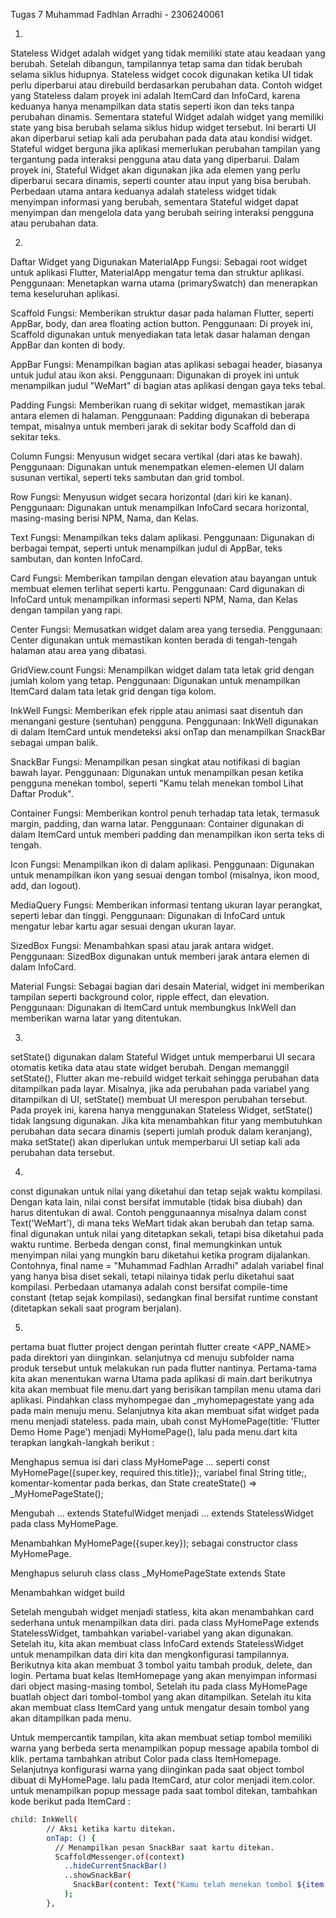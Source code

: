 Tugas 7 Muhammad Fadhlan Arradhi - 2306240061

1. 
Stateless Widget adalah widget yang tidak memiliki state atau keadaan yang berubah. Setelah dibangun, tampilannya tetap sama dan tidak berubah selama siklus hidupnya. Stateless widget cocok digunakan ketika UI tidak perlu diperbarui atau direbuild berdasarkan perubahan data. Contoh widget yang Stateless dalam proyek ini adalah ItemCard dan InfoCard, karena keduanya hanya menampilkan data statis seperti ikon dan teks tanpa perubahan dinamis.
Sementara stateful Widget adalah widget yang memiliki state yang bisa berubah selama siklus hidup widget tersebut. Ini berarti UI akan diperbarui setiap kali ada perubahan pada data atau kondisi widget. Stateful widget berguna jika aplikasi memerlukan perubahan tampilan yang tergantung pada interaksi pengguna atau data yang diperbarui. Dalam proyek ini, Stateful Widget akan digunakan jika ada elemen yang perlu diperbarui secara dinamis, seperti counter atau input yang bisa berubah. Perbedaan utama antara keduanya adalah stateless widget tidak menyimpan informasi yang berubah, sementara Stateful widget dapat menyimpan dan mengelola data yang berubah seiring interaksi pengguna atau perubahan data.

2.
Daftar Widget yang Digunakan
MaterialApp
Fungsi: Sebagai root widget untuk aplikasi Flutter, MaterialApp mengatur tema dan struktur aplikasi.
Penggunaan: Menetapkan warna utama (primarySwatch) dan menerapkan tema keseluruhan aplikasi.

Scaffold
Fungsi: Memberikan struktur dasar pada halaman Flutter, seperti AppBar, body, dan area floating action button.
Penggunaan: Di proyek ini, Scaffold digunakan untuk menyediakan tata letak dasar halaman dengan AppBar dan konten di body.

AppBar
Fungsi: Menampilkan bagian atas aplikasi sebagai header, biasanya untuk judul atau ikon aksi.
Penggunaan: Digunakan di proyek ini untuk menampilkan judul "WeMart" di bagian atas aplikasi dengan gaya teks tebal.

Padding
Fungsi: Memberikan ruang di sekitar widget, memastikan jarak antara elemen di halaman.
Penggunaan: Padding digunakan di beberapa tempat, misalnya untuk memberi jarak di sekitar body Scaffold dan di sekitar teks.

Column
Fungsi: Menyusun widget secara vertikal (dari atas ke bawah).
Penggunaan: Digunakan untuk menempatkan elemen-elemen UI dalam susunan vertikal, seperti teks sambutan dan grid tombol.

Row
Fungsi: Menyusun widget secara horizontal (dari kiri ke kanan).
Penggunaan: Digunakan untuk menampilkan InfoCard secara horizontal, masing-masing berisi NPM, Nama, dan Kelas.

Text
Fungsi: Menampilkan teks dalam aplikasi.
Penggunaan: Digunakan di berbagai tempat, seperti untuk menampilkan judul di AppBar, teks sambutan, dan konten InfoCard.

Card
Fungsi: Memberikan tampilan dengan elevation atau bayangan untuk membuat elemen terlihat seperti kartu.
Penggunaan: Card digunakan di InfoCard untuk menampilkan informasi seperti NPM, Nama, dan Kelas dengan tampilan yang rapi.

Center
Fungsi: Memusatkan widget dalam area yang tersedia.
Penggunaan: Center digunakan untuk memastikan konten berada di tengah-tengah halaman atau area yang dibatasi.

GridView.count
Fungsi: Menampilkan widget dalam tata letak grid dengan jumlah kolom yang tetap.
Penggunaan: Digunakan untuk menampilkan ItemCard dalam tata letak grid dengan tiga kolom.

InkWell
Fungsi: Memberikan efek ripple atau animasi saat disentuh dan menangani gesture (sentuhan) pengguna.
Penggunaan: InkWell digunakan di dalam ItemCard untuk mendeteksi aksi onTap dan menampilkan SnackBar sebagai umpan balik.

SnackBar
Fungsi: Menampilkan pesan singkat atau notifikasi di bagian bawah layar.
Penggunaan: Digunakan untuk menampilkan pesan ketika pengguna menekan tombol, seperti "Kamu telah menekan tombol Lihat Daftar Produk".

Container
Fungsi: Memberikan kontrol penuh terhadap tata letak, termasuk margin, padding, dan warna latar.
Penggunaan: Container digunakan di dalam ItemCard untuk memberi padding dan menampilkan ikon serta teks di tengah.

Icon
Fungsi: Menampilkan ikon di dalam aplikasi.
Penggunaan: Digunakan untuk menampilkan ikon yang sesuai dengan tombol (misalnya, ikon mood, add, dan logout).

MediaQuery
Fungsi: Memberikan informasi tentang ukuran layar perangkat, seperti lebar dan tinggi.
Penggunaan: Digunakan di InfoCard untuk mengatur lebar kartu agar sesuai dengan ukuran layar.

SizedBox
Fungsi: Menambahkan spasi atau jarak antara widget.
Penggunaan: SizedBox digunakan untuk memberi jarak antara elemen di dalam InfoCard.

Material
Fungsi: Sebagai bagian dari desain Material, widget ini memberikan tampilan seperti background color, ripple effect, dan elevation.
Penggunaan: Digunakan di ItemCard untuk membungkus InkWell dan memberikan warna latar yang ditentukan.

3. 
setState() digunakan dalam Stateful Widget untuk memperbarui UI secara otomatis ketika data atau state widget berubah. Dengan memanggil setState(), Flutter akan me-rebuild widget terkait sehingga perubahan data ditampilkan pada layar. Misalnya, jika ada perubahan pada variabel yang ditampilkan di UI, setState() membuat UI merespon perubahan tersebut.
Pada proyek ini, karena hanya menggunakan Stateless Widget, setState() tidak langsung digunakan. Jika kita menambahkan fitur yang membutuhkan perubahan data secara dinamis (seperti jumlah produk dalam keranjang), maka setState() akan diperlukan untuk memperbarui UI setiap kali ada perubahan data tersebut.

4.
const digunakan untuk nilai yang diketahui dan tetap sejak waktu kompilasi. Dengan kata lain, nilai const bersifat immutable (tidak bisa diubah) dan harus ditentukan di awal. Contoh penggunaannya misalnya dalam const Text('WeMart'), di mana teks WeMart tidak akan berubah dan tetap sama.
final digunakan untuk nilai yang ditetapkan sekali, tetapi bisa diketahui pada waktu runtime. Berbeda dengan const, final memungkinkan untuk menyimpan nilai yang mungkin baru diketahui ketika program dijalankan. Contohnya, final name = "Muhammad Fadhlan Arradhi" adalah variabel final yang hanya bisa diset sekali, tetapi nilainya tidak perlu diketahui saat kompilasi. Perbedaan utamanya adalah const bersifat compile-time constant (tetap sejak kompilasi), sedangkan final bersifat runtime constant (ditetapkan sekali saat program berjalan).

5. 
pertama buat flutter project dengan perintah flutter create <APP_NAME> pada direktori yan diinginkan. selanjutnya cd menuju subfolder nama produk tersebut untuk melakukan run pada flutter nantinya. Pertama-tama kita akan menentukan warna Utama pada aplikasi di main.dart berikutnya kita akan membuat file menu.dart yang berisikan tampilan menu utama dari aplikasi. Pindahkan class myhompegae dan _myhomepagestate yang ada pada main menuju menu. Selanjutnya kita akan membuat sifat widget pada menu menjadi stateless. pada main, ubah const MyHomePage(title: 'Flutter Demo Home Page') menjadi MyHomePage(), lalu pada menu.dart kita terapkan langkah-langkah berikut :

Menghapus semua isi dari class MyHomePage ... seperti const MyHomePage({super.key, required this.title});, variabel final String title;, komentar-komentar pada berkas, dan State<MyHomePage> createState() => _MyHomePageState();

Mengubah ... extends StatefulWidget menjadi ... extends StatelessWidget pada class MyHomePage.

Menambahkan MyHomePage({super.key}); sebagai constructor class MyHomePage.

Menghapus seluruh class class _MyHomePageState extends State<MyHomePage>

Menambahkan widget build

Setelah mengubah widget menjadi statless, kita akan menambahkan card sederhana untuk menampilkan data diri. pada class MyHomePage extends StatelessWidget, tambahkan variabel-variabel yang akan digunakan. Setelah itu, kita akan membuat class InfoCard extends StatelessWidget untuk menampilkan data diri kita dan mengkonfigurasi tampilannya. Berikutnya kita akan membuat 3 tombol yaitu tambah produk, delete, dan login. Pertama buat kelas ItemHomepage yang akan menyimpan informasi dari object masing-masing tombol, Setelah itu pada class MyHomePage buatlah object dari tombol-tombol yang akan ditampilkan. Setelah itu kita akan membuat class ItemCard yang untuk mengatur desain tombol yang akan ditampilkan pada menu.

Untuk mempercantik tampilan, kita akan membuat setiap tombol memiliki warna yang berbeda serta menampilkan popup message apabila tombol di klik. pertama tambahkan atribut Color pada class ItemHomepage. Selanjutnya konfigurasi warna yang diinginkan pada saat object tombol dibuat di MyHomePage. lalu pada ItemCard, atur color menjadi item.color. untuk menampilkan popup message pada saat tombol ditekan, tambahkan kode berikut pada ItemCard :

```bash
child: InkWell(
        // Aksi ketika kartu ditekan.
        onTap: () {
          // Menampilkan pesan SnackBar saat kartu ditekan.
          ScaffoldMessenger.of(context)
            ..hideCurrentSnackBar()
            ..showSnackBar(
              SnackBar(content: Text("Kamu telah menekan tombol ${item.name}!"))
            );
        },
```

